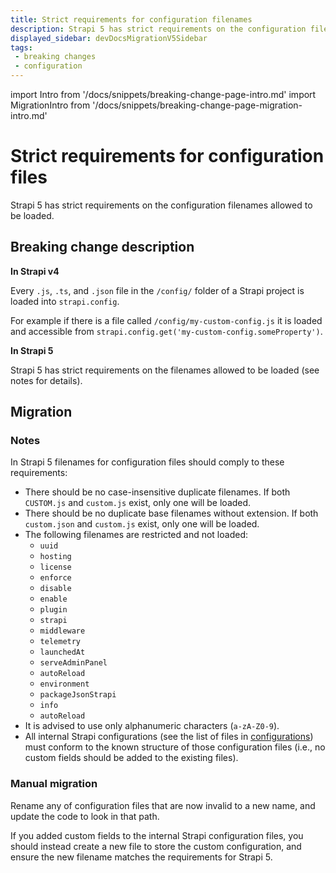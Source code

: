```yaml
---
title: Strict requirements for configuration filenames
description: Strapi 5 has strict requirements on the configuration filenames allowed to be loaded.
displayed_sidebar: devDocsMigrationV5Sidebar
tags:
 - breaking changes
 - configuration
---
```


import Intro from '/docs/snippets/breaking-change-page-intro.md'
import MigrationIntro from '/docs/snippets/breaking-change-page-migration-intro.md'

# Strict requirements for configuration files

Strapi 5 has strict requirements on the configuration filenames allowed to be loaded.
<Intro />

## Breaking change description

<SideBySideContainer>

<SideBySideColumn>

**In Strapi v4**

Every `.js`, `.ts`, and `.json` file in the `/config/` folder of a Strapi project is loaded into `strapi.config`.

For example if there is a file called `/config/my-custom-config.js` it is loaded and accessible from `strapi.config.get('my-custom-config.someProperty')`.

</SideBySideColumn>

<SideBySideColumn>

**In Strapi 5**

Strapi 5 has strict requirements on the filenames allowed to be loaded (see notes for details).

</SideBySideColumn>

</SideBySideContainer>

## Migration

<MigrationIntro />

### Notes

In Strapi 5 filenames for configuration files should comply to these requirements:

- There should be no case-insensitive duplicate filenames. If both `CUSTOM.js` and `custom.js` exist, only one will be loaded.
- There should be no duplicate base filenames without extension. If both `custom.json` and `custom.js` exist, only one will be loaded.
- The following filenames are restricted and not loaded:
    - `uuid`
    - `hosting`
    - `license`
    - `enforce`
    - `disable`
    - `enable`
    - `plugin`
    - `strapi`
    - `middleware`
    - `telemetry`
    - `launchedAt`
    - `serveAdminPanel`
    - `autoReload`
    - `environment`
    - `packageJsonStrapi`
    - `info`
    - `autoReload`
- It is advised to use only alphanumeric characters (`a-zA-Z0-9`).
- All internal Strapi configurations (see the list of files in [configurations](/dev-docs/configurations)) must conform to the known structure of those configuration files (i.e., no custom fields should be added to the existing files).

### Manual migration

Rename any of configuration files that are now invalid to a new name, and update the code to look in that path.

If you added custom fields to the internal Strapi configuration files, you should instead create a new file to store the custom configuration, and ensure the new filename matches the requirements for Strapi 5.
